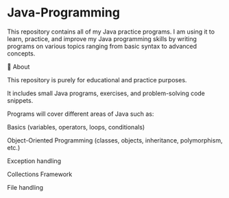 # Java-Programming
This repository contains all of my Java practice programs.
I am using it to learn, practice, and improve my Java programming skills by writing programs on various topics ranging from basic syntax to advanced concepts.

📌 About

This repository is purely for educational and practice purposes.

It includes small Java programs, exercises, and problem-solving code snippets.

Programs will cover different areas of Java such as:

Basics (variables, operators, loops, conditionals)

Object-Oriented Programming (classes, objects, inheritance, polymorphism, etc.)

Exception handling

Collections Framework

File handling
